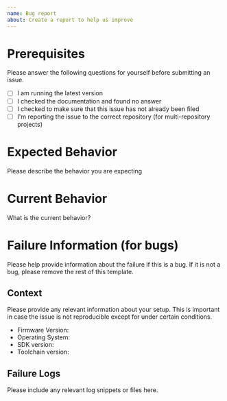```yaml
---
name: Bug report
about: Create a report to help us improve
---
```

# Prerequisites
Please answer the following questions for yourself before submitting an issue.
- [ ] I am running the latest version
- [ ] I checked the documentation and found no answer
- [ ] I checked to make sure that this issue has not already been filed
- [ ] I'm reporting the issue to the correct repository (for multi-repository projects)

# Expected Behavior
Please describe the behavior you are expecting

# Current Behavior
What is the current behavior?

# Failure Information (for bugs)
Please help provide information about the failure if this is a bug. If it is not a bug, please remove the rest of this template.

## Context
Please provide any relevant information about your setup. This is important in case the issue is not reproducible except for under certain conditions.
* Firmware Version:
* Operating System:
* SDK version:
* Toolchain version:

## Failure Logs
Please include any relevant log snippets or files here.
